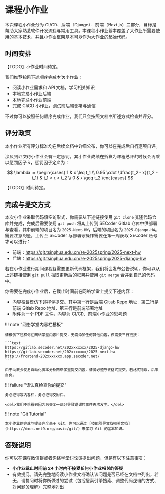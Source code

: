 # 课程小作业

本次课程小作业分为 CI/CD、后端（Django）、前端（Next.js）三部分，目标是帮助大家熟悉软件开发流程与常用工具。本课程小作业基本覆盖了大作业所需要使用的基本技术，并且小作业框架基本可以作为大作业的起始代码。

## 时间安排

【TODO】小作业时间待定。

<!--

小作业截止日期为第五周周五（2025.10.11）晚 23:59。

小作业的所有迟交与成绩复议均不得晚于第六周周三（2025.10.16）晚 23:59，在此之后 SECoder 上所有涉及到小作业的资源将会被释放以服务大作业。

-->

我们推荐按照下述顺序完成本次小作业：

- 阅读小作业需求和 API 文档，学习相关知识
- 本地完成小作业后端
- 本地完成小作业前端
- 完成 CI/CD 小作业，测试前后端部署与通信

不过你可以按照任何顺序完成作业，我们只会按照文档中所述方式检查并评分。

## 评分政策

本小作业所有评分标准均在后续文档中详细公布，你可以在完成后自行逐项自评。

涉及到迟交的小作业会有一定惩罚，其小作业成绩在折算为课程总评的时候会再乘以惩罚因子 $\lambda$，惩罚因子定义为：

$$
\lambda := \begin{cases}
1 & x \leq t_1 \\
0.95 \cdot \dfrac{t_2 - x}{t_2 - t_1} & t_1 < x < t_2 \\
0 & x \geq t_2
\end{cases}
$$

【TODO】时间待定。

<!--

其中 $x$ 为作业提交时间，$t_1$ 为作业截止时间（2025.10.11 23:59），$t_2$ 为迟交最终时间（2025.10.16 23:59）。

-->

## 完成与提交方式

本次小作业采取代码填空的形式，你需要从下述链接使用 `git clone` 克隆代码仓库并完成，完成后需要使用 `git push` 将其上传到 SECoder Gitlab 仓库中供部署与查看，其中前端的项目名为 `2025-Next-HW`，后端的项目名为 `2025-Django-HW`。需要注意的是，上传至 SECoder 与部署等操作需要在第一周获取 SECoder 账号才可以进行：

- 前端：https://git.tsinghua.edu.cn/se-2025spring/2025-next-hw
- 后端：https://git.tsinghua.edu.cn/se-2025spring/2025-django-hw

若在小作业进行期间课程组需要更新代码框架，我们将会发布公告说明，你可以从上述链接使用 `git pull` 拉取更新后的框架并使用 `git merge` 合并到自己的代码中。

你需要在完成小作业后，在截止时间前在网络学堂上提交下述内容：

- 内容栏请模仿下述样例提交。其中第一行是后端 Gitlab Repo 地址，第二行是前端 Gitlab Repo 地址，第三行是前端部署地址
- 附件为一个 PDF 文件，内容为 CI/CD、前端小作业的思考题

!!! note "网络学堂内容栏模板"

    请模仿下述样例在网络学堂内容栏提交，无需添加任何其他内容，仅需要三行链接：

    ```text
    https://gitlab.secoder.net/202xxxxxxx/2025-django-hw
    https://gitlab.secoder.net/202xxxxxxx/2025-next-hw
    http://frontend-202xxxxxxx.app.secoder.net/
    ```

    由于助教会使用自动化脚本分析网络学堂提交内容，请务必遵守该格式提交。若格式错误，后果自负。

!!! failure "请认真检查你的提交"

    务必记得写内容栏，务必记得交附件。

    <del>我们不想看到因为忘交某一部分导致退课的事件再次发生。</del>

!!! note "Git Tutorial"

    本小作业的完成与提交完全基于 Git，你可以通过 [技能引导文档相关文档](https://docs.net9.org/basic/git/) 来学习 Git 的基本知识。

## 答疑说明

你可以在课程微信群或者网络学堂讨论区提出问题，但是有以下注意事项：

- **小作业截止时间前 24 小时内不接受任何小作业相关的答疑**
- 有效提问。请先完整地阅读小作业文档确认该问题是否已经在文档中列出，若无，请提问时将你所做过的尝试（包括搜索引擎搜索、调整代码逻辑的方式、对问题的理解）完整地列出